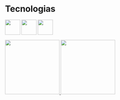 
<h1>Tecnologias</h1>

<img loading="lazy" src="https://cdn.jsdelivr.net/gh/devicons/devicon@latest/icons/oracle/oracle-original.svg" width="50" height="50"/> <img loading="lazy" src="https://cdn.jsdelivr.net/gh/devicons/devicon@latest/icons/postman/postman-original.svg" width="50" height="50"/> <img loading="lazy" src="https://cdn.jsdelivr.net/gh/devicons/devicon@latest/icons/azuresqldatabase/azuresqldatabase-original.svg" width="50" height="50"/>


<div>
<a href="https://github.com/seu-usuário-aqui">
<img loading="lazy" height="180em" src="https://github-readme-stats.vercel.app/api/top-langs/?username=brunoruivo05&layout=compact&langs_count=7&theme=dracula"/>
<img loading="lazy" height="180em" src="https://github-readme-stats.vercel.app/api?username=brunoruivo05&show_icons=true&theme=dracula&include_all_commits=true&count_private=true"/>
</div>
